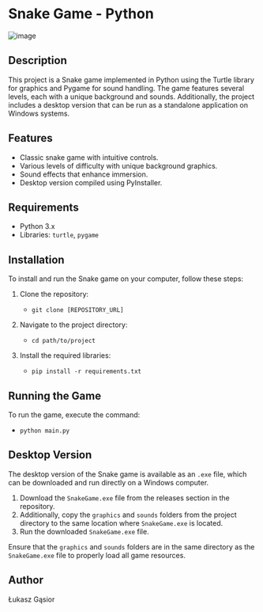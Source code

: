 # Snake Game - Python
![image](https://github.com/Luksonini/commercial_snake/assets/97095836/e6834898-e408-4e10-bf3d-dd60d3ffb137)


## Description
This project is a Snake game implemented in Python using the Turtle library for graphics and Pygame for sound handling. The game features several levels, each with a unique background and sounds. Additionally, the project includes a desktop version that can be run as a standalone application on Windows systems.

## Features
- Classic snake game with intuitive controls.
- Various levels of difficulty with unique background graphics.
- Sound effects that enhance immersion.
- Desktop version compiled using PyInstaller.

## Requirements
- Python 3.x
- Libraries: `turtle`, `pygame`

## Installation
To install and run the Snake game on your computer, follow these steps:

1. Clone the repository:
   - `git clone [REPOSITORY_URL]`

2. Navigate to the project directory:
   - `cd path/to/project`

3. Install the required libraries:
   - `pip install -r requirements.txt`

## Running the Game
To run the game, execute the command:
- `python main.py`

## Desktop Version
The desktop version of the Snake game is available as an `.exe` file, which can be downloaded and run directly on a Windows computer.

1. Download the `SnakeGame.exe` file from the releases section in the repository.
2. Additionally, copy the `graphics` and `sounds` folders from the project directory to the same location where `SnakeGame.exe` is located.
3. Run the downloaded `SnakeGame.exe` file.

Ensure that the `graphics` and `sounds` folders are in the same directory as the `SnakeGame.exe` file to properly load all game resources.

## Author
Łukasz Gąsior

